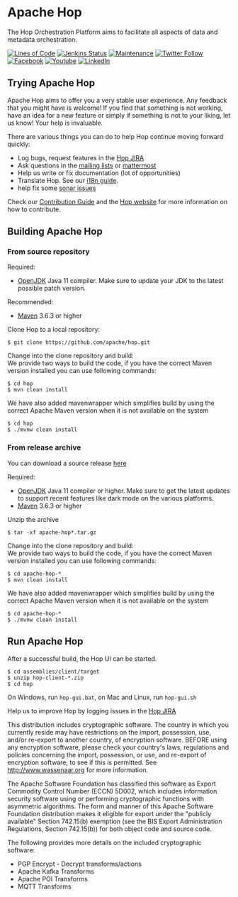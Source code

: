 <!--
Licensed to the Apache Software Foundation (ASF) under one
or more contributor license agreements.  See the NOTICE file
distributed with this work for additional information
regarding copyright ownership.  The ASF licenses this file
to you under the Apache License, Version 2.0 (the
"License"); you may not use this file except in compliance
with the License.  You may obtain a copy of the License at
  http://www.apache.org/licenses/LICENSE-2.0
Unless required by applicable law or agreed to in writing,
software distributed under the License is distributed on an
"AS IS" BASIS, WITHOUT WARRANTIES OR CONDITIONS OF ANY
KIND, either express or implied.  See the License for the
specific language governing permissions and limitations
under the License.
-->

# Apache Hop

The Hop Orchestration Platform aims to facilitate all aspects of data and metadata orchestration.

[![Lines of Code](https://sonarcloud.io/api/project_badges/measure?project=apache_hop&metric=ncloc)](https://sonarcloud.io/dashboard?id=apache_hop)
[![Jenkins Status](https://ci-builds.apache.org/buildStatus/icon?job=Hop%2FHop%2Fmaster)](https://ci-builds.apache.org/buildStatus/icon?job=Hop%2FHop%2Fmaster)
[![Maintenance](https://img.shields.io/badge/Maintained%3F-yes-green.svg)](https://github.com/apache/hop/graphs/commit-activity)
[![Twitter Follow](https://img.shields.io/twitter/follow/ApacheHop?style=social)](https://twitter.com/ApacheHop)
[![Facebook](https://img.shields.io/badge/Facebook-1877F2?style=for-the-badge&logo=facebook&logoColor=white)](https://www.facebook.com/projhop/)
[![Youtube](https://img.shields.io/badge/YouTube-FF0000?style=for-the-badge&logo=youtube&logoColor=white)](https://www.youtube.com/channel/UCGlcYslwe03Y2zbZ1W6DAGA)
[![LinkedIn](https://img.shields.io/badge/LinkedIn-0077B5?style=for-the-badge&logo=linkedin&logoColor=white)](https://www.linkedin.com/company/apachehop/)

## Trying Apache Hop

Apache Hop aims to offer you a very stable user experience. Any feedback that you might have is welcome!  If you find
that something is not working, have an idea for a new feature or simply if something is not to your liking, let us know!
Your help is invaluable.

There are various things you can do to help Hop continue moving forward quickly:

- Log bugs, request features in the [Hop JIRA](https://issues.apache.org/jira/projects/HOP)
- Ask questions in the [mailing lists](https://hop.apache.org/community/mailing-list/)
  or [mattermost](https://chat.project-hop.org/hop/channels/dev)
- Help us write or fix documentation (lot of opportunities)
- Translate Hop. See our [i18n guide](https://hop.apache.org/dev-manual/latest/internationalisation.html).
- help fix some [sonar issues](https://sonarcloud.io/dashboard?id=apache_hop)

Check our [Contribution Guide](https://hop.apache.org/community/contributing/) and
the [Hop website](https://hop.apache.org) for more information on how to contribute.

## Building Apache Hop

### From source repository

Required:

- [OpenJDK](https://openjdk.java.net/) Java 11 compiler. Make sure to update your JDK to the latest possible patch
  version.

Recommended:

- [Maven](http://maven.apache.org/) 3.6.3 or higher

Clone Hop to a local repository:

    $ git clone https://github.com/apache/hop.git

Change into the clone repository and build: \
We provide two ways to build the code, if you have the correct Maven version installed you can use following commands:

    $ cd hop 
    $ mvn clean install 

We have also added mavenwrapper which simplifies build by using the correct Apache Maven version when it is not
available on the system

    $ cd hop
    $ ./mvnw clean install

### From release archive

You can download a source release [here](https://downloads.apache.org/hop/)

Required:

- [OpenJDK](https://openjdk.java.net/) Java 11 compiler or higher. Make sure to get the latest updates to support recent
  features like dark mode on the various platforms.
- [Maven](http://maven.apache.org/) 3.6.3 or higher

Unzip the archive

    $ tar -xf apache-hop*.tar.gz

Change into the clone repository and build: \
We provide two ways to build the code, if you have the correct Maven version installed you can use following commands:

    $ cd apache-hop-*
    $ mvn clean install

We have also added mavenwrapper which simplifies build by using the correct Apache Maven version when it is not
available on the system

    $ cd apache-hop-*
    $ ./mvnw clean install

## Run Apache Hop

After a successful build, the Hop UI can be started.

    $ cd assemblies/client/target
    $ unzip hop-client-*.zip
    $ cd hop 

On Windows, run `hop-gui.bat`, on Mac and Linux, run `hop-gui.sh`

Help us to improve Hop by logging issues in the [Hop JIRA](https://issues.apache.org/jira/projects/HOP)

This distribution includes cryptographic software. The country in which you currently reside may have restrictions on
the import, possession, use, and/or re-export to another country, of encryption software. BEFORE using any encryption
software, please check your country's laws, regulations and policies concerning the import, possession, or use, and
re-export of encryption software, to see if this is permitted. See http://www.wassenaar.org for more information.

The Apache Software Foundation has classified this software as Export Commodity Control Number (ECCN) 5D002, which
includes information security software using or performing cryptographic functions with asymmetric algorithms. The form
and manner of this Apache Software Foundation distribution makes it eligible for export under the "publicly available"
Section 742.15(b) exemption (see the BIS Export Administration Regulations, Section 742.15(b)) for both object code and
source code.

The following provides more details on the included cryptographic\
software:

* PGP Encrypt - Decrypt transforms/actions
* Apache Kafka Transforms
* Apache POI Transforms
* MQTT Transforms

